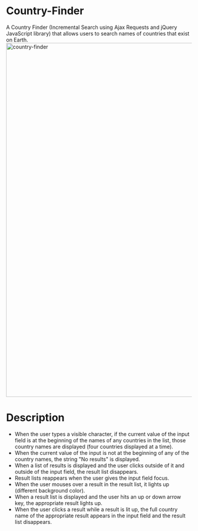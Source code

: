 # Country-Finder
A Country Finder (Incremental Search using Ajax Requests and jQuery JavaScript library) that allows users to search names of countries that exist on Earth. 
<img width="959" alt="country-finder" src="https://user-images.githubusercontent.com/50359290/66036250-13bd0100-e50d-11e9-8213-36b01bf1a5cf.png">

#  Description
- When the user types a visible character, if the current value of the input field is at the beginning of the names of any countries in the list, those country names are displayed (four countries displayed at a time).
- When the current value of the input is not at the beginning of any of the country names, the string "No results" is displayed.
- When a list of results is displayed and the user clicks outside of it and outside of the input field, the result list disappears.
- Result lists reappears when the user gives the input field focus.
- When the user mouses over a result in the result list, it lights up (different background color).
- When a result list is displayed and the user hits an up or down arrow key, the appropriate result lights up.
- When the user clicks a result while a result is lit up, the full country name of the appropriate result appears in the input field and the result list disappears.

